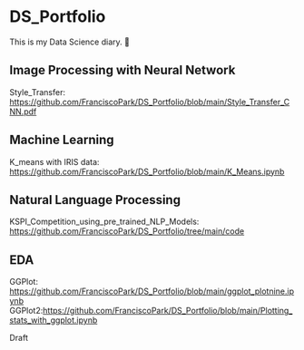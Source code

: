 # DS_Portfolio
This is my Data Science diary. 📔 

## Image Processing with Neural Network
Style_Transfer: https://github.com/FranciscoPark/DS_Portfolio/blob/main/Style_Transfer_CNN.pdf
## Machine Learning
K_means with IRIS data: https://github.com/FranciscoPark/DS_Portfolio/blob/main/K_Means.ipynb

## Natural Language Processing
KSPI_Competition_using_pre_trained_NLP_Models: https://github.com/FranciscoPark/DS_Portfolio/tree/main/code

## EDA
GGPlot: https://github.com/FranciscoPark/DS_Portfolio/blob/main/ggplot_plotnine.ipynb
GGPlot2:https://github.com/FranciscoPark/DS_Portfolio/blob/main/Plotting_stats_with_ggplot.ipynb

Draft
